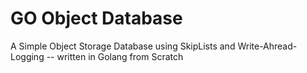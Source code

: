 # GO Object Database

A Simple Object Storage Database using SkipLists and Write-Ahread-Logging -- written in Golang from Scratch
